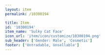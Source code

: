 ```yaml
---
layout: item
permalink: /10300194

title: Item
id: '10300194'
item_name: 'Sulky Cat Face'
icon_url: 'item/icon/customize/10300194.png'
sub_header: ['Gender: Male', 'Cosmetic']
footer: ['Untradable, Unsellable']
---
```


